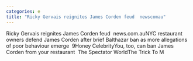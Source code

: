 ```yaml
---
categories: e
title: "Ricky Gervais reignites James Corden feud  newscomau"
---
```

Ricky Gervais reignites James Corden feud&nbsp;&nbsp;news.com.auNYC restaurant owners defend James Corden after brief Balthazar ban as more allegations of poor behaviour emerge&nbsp;&nbsp;9Honey CelebrityYou, too, can ban James Corden from your restaurant&nbsp;&nbsp;The Spectator WorldThe Trick To M